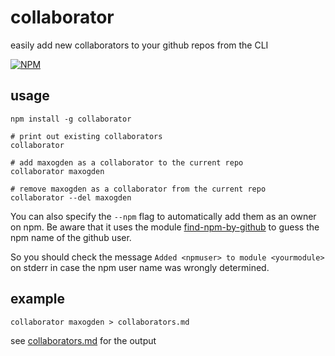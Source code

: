 # collaborator

easily add new collaborators to your github repos from the CLI

[![NPM](https://nodei.co/npm/collaborator.png)](https://nodei.co/npm/collaborator/)

## usage

```
npm install -g collaborator

# print out existing collaborators
collaborator

# add maxogden as a collaborator to the current repo
collaborator maxogden

# remove maxogden as a collaborator from the current repo
collaborator --del maxogden
```

You can also specify the `--npm` flag to automatically add them as an owner
on npm. Be aware that it uses the module [find-npm-by-github](https://www.npmjs.org/package/find-npm-by-github)
to guess the npm name of the github user.

So you should check the message `Added <npmuser> to module <yourmodule>`  on
stderr in case the npm user name was wrongly determined.


## example

```
collaborator maxogden > collaborators.md
```

see [collaborators.md](collaborators.md) for the output
